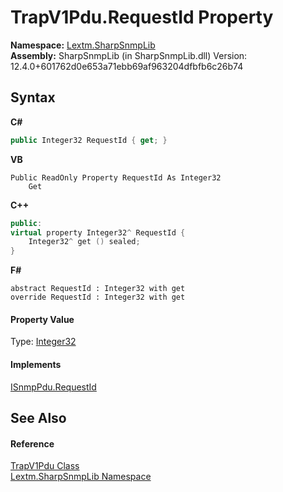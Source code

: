 # TrapV1Pdu.RequestId Property 
 

**Namespace:**&nbsp;<a href="N_Lextm_SharpSnmpLib">Lextm.SharpSnmpLib</a><br />**Assembly:**&nbsp;SharpSnmpLib (in SharpSnmpLib.dll) Version: 12.4.0+601762d0e653a71ebb69af963204dfbfb6c26b74

## Syntax

**C#**<br />
``` C#
public Integer32 RequestId { get; }
```

**VB**<br />
``` VB
Public ReadOnly Property RequestId As Integer32
	Get
```

**C++**<br />
``` C++
public:
virtual property Integer32^ RequestId {
	Integer32^ get () sealed;
}
```

**F#**<br />
``` F#
abstract RequestId : Integer32 with get
override RequestId : Integer32 with get
```


#### Property Value
Type: <a href="T_Lextm_SharpSnmpLib_Integer32">Integer32</a>

#### Implements
<a href="P_Lextm_SharpSnmpLib_ISnmpPdu_RequestId">ISnmpPdu.RequestId</a><br />

## See Also


#### Reference
<a href="T_Lextm_SharpSnmpLib_TrapV1Pdu">TrapV1Pdu Class</a><br /><a href="N_Lextm_SharpSnmpLib">Lextm.SharpSnmpLib Namespace</a><br />